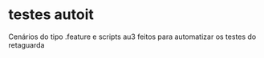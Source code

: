 # testes autoit
Cenários do tipo .feature e scripts au3 feitos para automatizar os testes do retaguarda
